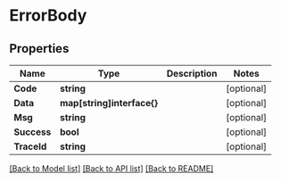 # ErrorBody

## Properties

Name | Type | Description | Notes
------------ | ------------- | ------------- | -------------
**Code** | **string** |  | [optional] 
**Data** | **map[string]interface{}** |  | [optional] 
**Msg** | **string** |  | [optional] 
**Success** | **bool** |  | [optional] 
**TraceId** | **string** |  | [optional] 

[[Back to Model list]](../README.md#documentation-for-models) [[Back to API list]](../README.md#documentation-for-api-endpoints) [[Back to README]](../README.md)


